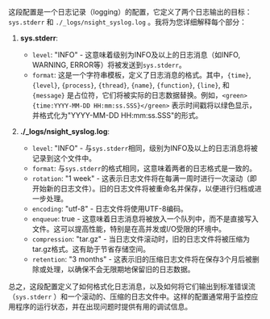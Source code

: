 这段配置是一个日志记录（logging）的配置，它定义了两个日志输出的目标：`sys.stderr` 和 `./_logs/nsight_syslog.log`
。我将为您详细解释每个部分：

1. **sys.stderr**:

	* `level`: "INFO" - 这意味着级别为INFO及以上的日志消息（如INFO, WARNING, ERROR等）将被发送到`sys.stderr`。
	* `format`: 这是一个字符串模板，定义了日志消息的格式。其中，`{time}`, `{level}`, `{process}`, `{thread}`, `{name}`, `{function}`, `{line}`, 和 `{message}` 是占位符，它们将被实际的日志数据替换。例如，`<green>{time:YYYY-MM-DD HH:mm:ss.SSS}</green>` 表示时间戳将以绿色显示，并格式化为"YYYY-MM-DD HH:mm:ss.SSS"的形式。

2. **./_logs/nsight_syslog.log**:

	* `level`: "INFO" - 与`sys.stderr`相同，级别为INFO及以上的日志消息将被记录到这个文件中。
	* `format`: 与`sys.stderr`的格式相同，这意味着两者的日志格式是一致的。
	* `rotation`: "1 week" - 这表示日志文件将在每满一周时进行一次滚动（即开始新的日志文件）。旧的日志文件将被重命名并保存，以便进行归档或进一步处理。
	* `encoding`: "utf-8" - 日志文件将使用UTF-8编码。
	* `enqueue`: true - 这意味着日志消息将被放入一个队列中，而不是直接写入文件。这可以提高性能，特别是在高并发或I/O受限的环境中。
	* `compression`: "tar.gz" - 当日志文件滚动时，旧的日志文件将被压缩为tar.gz格式。这有助于节省存储空间。
	* `retention`: "3 months" - 这表示旧的压缩日志文件将在保存3个月后被删除或处理，以确保不会无限期地保留旧的日志数据。

总之，这段配置定义了如何格式化日志消息，以及如何将它们输出到标准错误流（`sys.stderr`
）和一个滚动的、压缩的日志文件中。这样的配置通常用于监控应用程序的运行状态，并在出现问题时提供有用的调试信息。